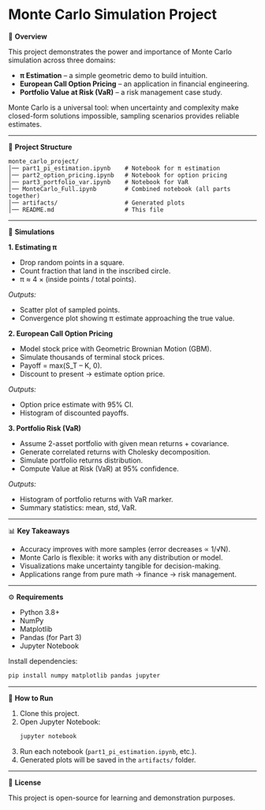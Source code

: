 # Monte Carlo Simulation Project

🎯 **Overview**

This project demonstrates the power and importance of Monte Carlo simulation across three domains:

- **π Estimation** – a simple geometric demo to build intuition.
- **European Call Option Pricing** – an application in financial engineering.
- **Portfolio Value at Risk (VaR)** – a risk management case study.

Monte Carlo is a universal tool: when uncertainty and complexity make closed-form solutions impossible, sampling scenarios provides reliable estimates.

---

📂 **Project Structure**
```text
monte_carlo_project/
│── part1_pi_estimation.ipynb    # Notebook for π estimation
│── part2_option_pricing.ipynb   # Notebook for option pricing
│── part3_portfolio_var.ipynb    # Notebook for VaR
│── MonteCarlo_Full.ipynb        # Combined notebook (all parts together)
│── artifacts/                   # Generated plots
│── README.md                    # This file
```

---

🧩 **Simulations**

**1. Estimating π**
- Drop random points in a square.
- Count fraction that land in the inscribed circle.
- π ≈ 4 × (inside points / total points).

*Outputs:*
- Scatter plot of sampled points.
- Convergence plot showing π estimate approaching the true value.

**2. European Call Option Pricing**
- Model stock price with Geometric Brownian Motion (GBM).
- Simulate thousands of terminal stock prices.
- Payoff = max(S_T – K, 0).
- Discount to present → estimate option price.

*Outputs:*
- Option price estimate with 95% CI.
- Histogram of discounted payoffs.

**3. Portfolio Risk (VaR)**
- Assume 2-asset portfolio with given mean returns + covariance.
- Generate correlated returns with Cholesky decomposition.
- Simulate portfolio returns distribution.
- Compute Value at Risk (VaR) at 95% confidence.

*Outputs:*
- Histogram of portfolio returns with VaR marker.
- Summary statistics: mean, std, VaR.

---

📊 **Key Takeaways**
- Accuracy improves with more samples (error decreases ∝ 1/√N).
- Monte Carlo is flexible: it works with any distribution or model.
- Visualizations make uncertainty tangible for decision-making.
- Applications range from pure math → finance → risk management.

---

⚙️ **Requirements**
- Python 3.8+
- NumPy
- Matplotlib
- Pandas (for Part 3)
- Jupyter Notebook

Install dependencies:
```bash
pip install numpy matplotlib pandas jupyter
```

---

🚀 **How to Run**
1. Clone this project.
2. Open Jupyter Notebook:
   ```bash
   jupyter notebook
   ```
3. Run each notebook (`part1_pi_estimation.ipynb`, etc.).
4. Generated plots will be saved in the `artifacts/` folder.

---

📌 **License**

This project is open-source for learning and demonstration purposes.